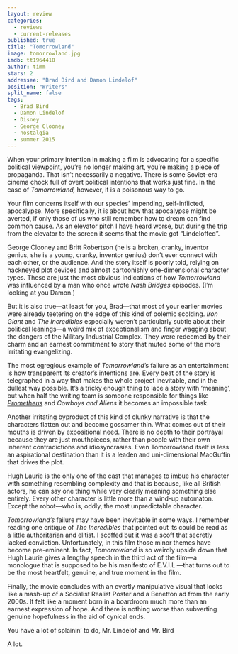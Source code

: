 ```yaml
---
layout: review
categories: 
  - reviews
  - current-releases
published: true
title: "Tomorrowland"
image: tomorrowland.jpg
imdb: tt1964418
author: timm
stars: 2
addressee: "Brad Bird and Damon Lindelof"
position: "Writers"
split_name: false
tags: 
  - Brad Bird
  - Damon Lindelof
  - Disney
  - George Clooney
  - nostalgia
  - summer 2015
---
```

When your primary intention in making a film is advocating for a specific political viewpoint, you’re no longer making art, you’re making a piece of propaganda. That isn’t necessarily a negative. There is some Soviet-era cinema chock full of overt political intentions that works just fine. In the case of _Tomorrowland,_  however, it is a poisonous way to go.

Your film concerns itself with our species’ impending, self-inflicted, apocalypse. More specifically, it is about how that apocalypse might be averted, if only those of us who still remember how to dream can find common cause. As an elevator pitch I have heard worse, but during the trip from the elevator to the screen it seems that the movie got “Lindeloffed”.

George Clooney and Britt Robertson (he is a broken, cranky, inventor genius, she is a young, cranky, inventor genius) don’t ever connect with each other, or the audience. And the story itself is poorly told, relying on hackneyed plot devices and almost cartoonishly one-dimensional character types. These are just the most obvious indications of how _Tomorrowland_ was influenced by a man who once wrote _Nash Bridges_ episodes. (I’m looking at you Damon.)

But it is also true—at least for you, Brad—that most of your earlier movies were already teetering on the edge of this kind of polemic scolding. _Iron Giant_ and _The Incredibles_ especially weren’t particularly subtle about their political leanings—a weird mix of exceptionalism and finger wagging about the dangers of the Military Industrial Complex. They were redeemed by their charm and an earnest commitment to story that muted some of the more irritating evangelizing.

The most egregious example of _Tomorrowland_’s failure as an entertainment is how transparent its creator’s intentions are. Every beat of the story is telegraphed in a way that makes the whole project inevitable, and in the dullest way possible. It’s a tricky enough thing to lace a story with ‘meaning’, but when half the writing team is someone responsible for things like [_Prometheus_](/content/2012/6/12/prometheus.html) and _Cowboys and Aliens_ it becomes an impossible task. 

Another irritating byproduct of this kind of clunky narrative is that the characters flatten out and become gossamer thin. What comes out of their mouths is driven by expositional need. There is no depth to their portrayal because they are just mouthpieces, rather than people with their own inherent contradictions and idiosyncrasies. Even Tomorrowland itself is less an aspirational destination than it is a leaden and uni-dimensional MacGuffin that drives the plot. 

Hugh Laurie is the only one of the cast that manages to imbue his character with something resembling complexity and that is because, like all British actors, he can say one thing while very clearly meaning something else entirely. Every other character is little more than a wind-up automaton. Except the robot—who is, oddly, the most unpredictable character.

_Tomorrowland’s_ failure may have been inevitable in some ways. I remember reading one critique of _The Incredibles_ that pointed out its could be read as a little authoritarian and elitist. I scoffed but it was a scoff that secretly lacked conviction. Unfortunately, in this film those minor themes have become pre-eminent. In fact, _Tomorrowland_ is so weirdly upside down that Hugh Laurie gives a lengthy speech in the third act of the film—a monologue that is supposed to be his manifesto of E.V.I.L.—that turns out to be the most heartfelt, genuine, and true moment in the film.

Finally, the movie concludes with an overtly manipulative visual that looks like a mash-up of a Socialist Realist Poster and a Benetton ad from the early 2000s. It felt like a moment born in a boardroom much more than an earnest expression of hope. And there is nothing worse than subverting genuine hopefulness in the aid of cynical ends.

You have a lot of splainin’ to do, Mr. Lindelof and Mr. Bird

A lot.